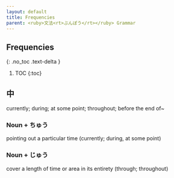 ```yaml
---
layout: default
title: Frequencies
parent: <ruby>文法<rt>ぶんぽう</rt></ruby> Grammar
---
```


## Frequencies
{: .no_toc .text-delta }

1. TOC
{:toc}

## 中
currently; during; at some point; throughout; before the end of~

### Noun + ちゅう
pointing out a particular time (currently; during, at some point)

### Noun + じゅう
cover a length of time or area in its entirety (through; throughout)
